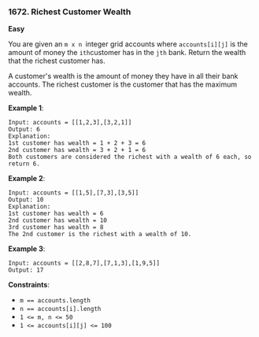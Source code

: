 ### 1672. Richest Customer Wealth
**Easy**

You are given an `m x n `integer grid accounts where `accounts[i][j]` is the amount of money the 
`i​​​​​​​​​​​th​​​​` customer has in the `j​​​​​​​​​​​th​​​​` bank. Return the wealth that the richest customer has.

A customer's wealth is the amount of money they have in all their bank accounts. The richest customer is the customer that has the maximum wealth.

**Example 1**:
```
Input: accounts = [[1,2,3],[3,2,1]]
Output: 6
Explanation:
1st customer has wealth = 1 + 2 + 3 = 6
2nd customer has wealth = 3 + 2 + 1 = 6
Both customers are considered the richest with a wealth of 6 each, so return 6.
```

**Example 2**:
```
Input: accounts = [[1,5],[7,3],[3,5]]
Output: 10
Explanation: 
1st customer has wealth = 6
2nd customer has wealth = 10 
3rd customer has wealth = 8
The 2nd customer is the richest with a wealth of 10.
```
**Example 3**:
```
Input: accounts = [[2,8,7],[7,1,3],[1,9,5]]
Output: 17
```

**Constraints**:

* `m == accounts.length`
* `n == accounts[i].length`
* `1 <= m, n <= 50`
* `1 <= accounts[i][j] <= 100`
